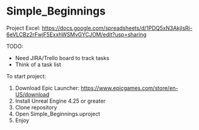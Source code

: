 # Simple_Beginnings

Project Excel: https://docs.google.com/spreadsheets/d/1PDQ5xN3AkjIsRi-6eVLCBz2rFwjF5ExxhWSMvGYCJOM/edit?usp=sharing

TODO:
- Need JIRA/Trello board to track tasks
- Think of a task list

To start project:

1) Download Epic Launcher: https://www.epicgames.com/store/en-US/download
2) Install Unreal Engine 4.25 or greater
3) Clone repository
4) Open Simple_Beginnings.uproject
5) Enjoy
